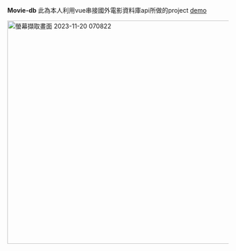 **Movie-db**
此為本人利用vue串接國外電影資料庫api所做的project
[demo](https://a8692003.github.io/movie-db/)  

<img width="508" alt="螢幕擷取畫面 2023-11-20 070822" src="https://github.com/a8692003/movie-db/assets/142565228/e5bab640-7f60-4836-9301-5cbfc496c935">
